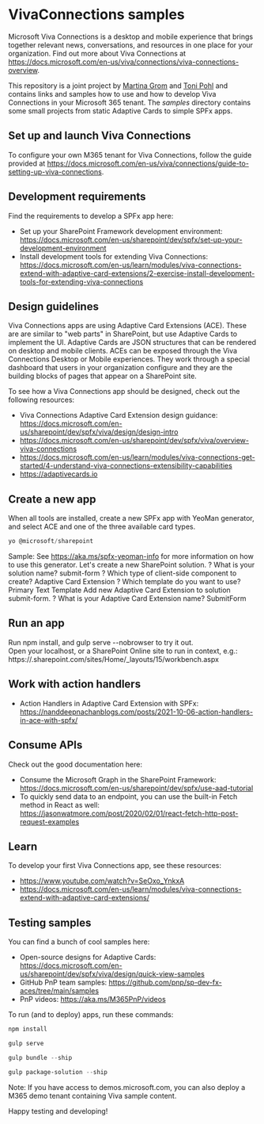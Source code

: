 # VivaConnections samples

Microsoft Viva Connections is a desktop and mobile experience that brings together relevant news, conversations, and resources in one place for your organization. Find out more about Viva Connections at https://docs.microsoft.com/en-us/viva/connections/viva-connections-overview.

This repository is a joint project by [Martina Grom](https://github.com/martinagrom) and [Toni Pohl](https://github.com/tonipohl) and contains links and samples how to use and how to develop Viva Connections in your Microsoft 365 tenant. The *samples* directory contains some small projects from static Adaptive Cards to simple SPFx apps.

## Set up and launch Viva Connections

To configure your own M365 tenant for Viva Connections, follow the guide provided at https://docs.microsoft.com/en-us/viva/connections/guide-to-setting-up-viva-connections.

## Development requirements

Find the requirements to develop a SPFx app here:

- Set up your SharePoint Framework development environment: https://docs.microsoft.com/en-us/sharepoint/dev/spfx/set-up-your-development-environment
- Install development tools for extending Viva Connections: https://docs.microsoft.com/en-us/learn/modules/viva-connections-extend-with-adaptive-card-extensions/2-exercise-install-development-tools-for-extending-viva-connections

## Design guidelines

Viva Connections apps are using Adaptive Card Extensions (ACE). These are are similar to "web parts" in SharePoint, but use Adaptive Cards to implement the UI. Adaptive Cards are JSON structures that can be rendered on desktop and mobile clients. ACEs can be exposed through the Viva Connections Desktop or Mobile experiences. They work through a special dashboard that users in your organization configure and they are the building blocks of pages that appear on a SharePoint site.

To see how a Viva Connections app should be designed, check out the following resources:

- Viva Connections Adaptive Card Extension design guidance: https://docs.microsoft.com/en-us/sharepoint/dev/spfx/viva/design/design-intro
- https://docs.microsoft.com/en-us/sharepoint/dev/spfx/viva/overview-viva-connections 
- https://docs.microsoft.com/en-us/learn/modules/viva-connections-get-started/4-understand-viva-connections-extensibility-capabilities
- https://adaptivecards.io

## Create a new app

When all tools are installed, create a new SPFx app with YeoMan generator, and select ACE and one of the three available card types.

```powershell
yo @microsoft/sharepoint
```

Sample:
See https://aka.ms/spfx-yeoman-info for more information on how to use this generator.
Let's create a new SharePoint solution.
? What is your solution name? submit-form
? Which type of client-side component to create? Adaptive Card Extension
? Which template do you want to use? Primary Text Template
Add new Adaptive Card Extension to solution submit-form.
? What is your Adaptive Card Extension name? SubmitForm

## Run an app

Run npm install, and gulp serve --nobrowser to try it out.  
Open your localhost, or a SharePoint Online site to run in context, e.g.:  
https://<your-tenantname>.sharepoint.com/sites/Home/_layouts/15/workbench.aspx  

## Work with action handlers

- Action Handlers in Adaptive Card Extension with SPFx: https://nanddeepnachanblogs.com/posts/2021-10-06-action-handlers-in-ace-with-spfx/

## Consume APIs

Check out the good documentation here:

- Consume the Microsoft Graph in the SharePoint Framework: https://docs.microsoft.com/en-us/sharepoint/dev/spfx/use-aad-tutorial
- To quickly send data to an endpoint, you can use the built-in Fetch method in React as well: https://jasonwatmore.com/post/2020/02/01/react-fetch-http-post-request-examples

## Learn

To develop your first Viva Connections app, see these resources:

- https://www.youtube.com/watch?v=SeOxo_YnkxA 
- https://docs.microsoft.com/en-us/learn/modules/viva-connections-extend-with-adaptive-card-extensions/ 

## Testing samples

You can find a bunch of cool samples here:

- Open-source designs for Adaptive Cards: https://docs.microsoft.com/en-us/sharepoint/dev/spfx/viva/design/quick-view-samples
- GitHub PnP team samples: https://github.com/pnp/sp-dev-fx-aces/tree/main/samples
- PnP videos: https://aka.ms/M365PnP/videos 

To run (and to deploy) apps, run these commands:

```powershell
npm install

gulp serve 

gulp bundle --ship

gulp package-solution --ship
```

Note: If you have access to demos.microsoft.com, you can also deploy a M365 demo tenant containing Viva sample content.

Happy testing and developing!
